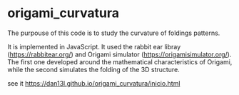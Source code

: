 # origami_curvatura

The purpouse of this code is to study the curvature of foldings patterns.

It is implemented in JavaScript. It used the rabbit ear libray (https://rabbitear.org/) and Origami simulator (https://origamisimulator.org/). The first one developed around the mathematical characteristics of Origami, while the second simulates the folding of the 3D structure.

see it https://dan13l.github.io/origami_curvatura/inicio.html
